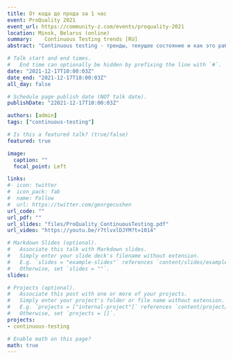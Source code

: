 ```yaml
---
title: От кода до прода за 1 час
event: ProQuality 2021
event_url: https://community-z.com/events/proquality-2021
location: Minsk, Belarus (online)
summary: 	Continuous Testing trends [RU]
abstract: "Continuous testing - тренды, текущее состояние и как это работает на практике."

# Talk start and end times.
#   End time can optionally be hidden by prefixing the line with `#`.
date: "2021-12-17T10:00:03Z"
date_end: "2021-12-17T18:00:03Z"
all_day: false

# Schedule page publish date (NOT talk date).
publishDate: "22021-12-17T10:00:03Z"

authors: [admin]
tags: ["continuous-testing"]

# Is this a featured talk? (true/false)
featured: true

image:
  caption: ""
  focal_point: Left

links:
#- icon: twitter
#  icon_pack: fab
#  name: Follow
#  url: https://twitter.com/georgecushen
url_code: ""
url_pdf: ""
url_slides: "files/ProQuality_ContinuousTesting.pdf"
url_video: "https://youtu.be/r7tlvxlDJYM?t=1014"

# Markdown Slides (optional).
#   Associate this talk with Markdown slides.
#   Simply enter your slide deck's filename without extension.
#   E.g. `slides = "example-slides"` references `content/slides/example-slides.md`.
#   Otherwise, set `slides = ""`.
slides: 

# Projects (optional).
#   Associate this post with one or more of your projects.
#   Simply enter your project's folder or file name without extension.
#   E.g. `projects = ["internal-project"]` references `content/project/deep-learning/index.md`.
#   Otherwise, set `projects = []`.
projects:
- continuous-testing

# Enable math on this page?
math: true
---
```

